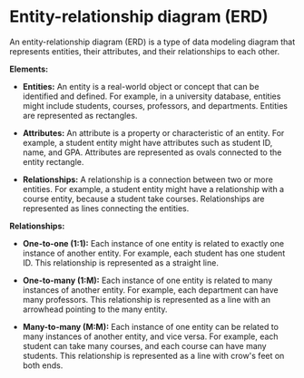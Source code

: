# Entity-relationship diagram (ERD)

An entity-relationship diagram (ERD) is a type of data modeling diagram that represents entities, their attributes, and their relationships to each other.

**Elements:**

* **Entities:** An entity is a real-world object or concept that can be identified and defined. For example, in a university database, entities might include students, courses, professors, and departments. Entities are represented as rectangles.

* **Attributes:** An attribute is a property or characteristic of an entity. For example, a student entity might have attributes such as student ID, name, and GPA. Attributes are represented as ovals connected to the entity rectangle.

* **Relationships:** A relationship is a connection between two or more entities. For example, a student entity might have a relationship with a course entity, because a student take courses. Relationships are represented as lines connecting the entities.

**Relationships:**

* **One-to-one (1:1):** Each instance of one entity is related to exactly one instance of another entity. For example, each student has one student ID. This relationship is represented as a straight line.

* **One-to-many (1:M):** Each instance of one entity is related to many instances of another entity. For example, each department can have many professors. This relationship is represented as a line with an arrowhead pointing to the many entity.

* **Many-to-many (M:M):** Each instance of one entity can be related to many instances of another entity, and vice versa. For example, each student can take many courses, and each course can have many students. This relationship is represented as a line with crow's feet on both ends.

